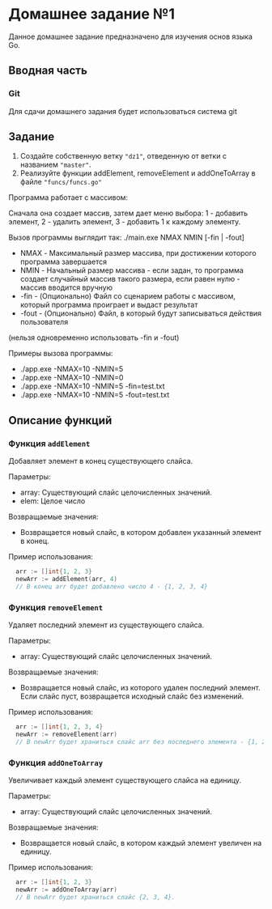 # Домашнее задание №1

Данное домашнее задание предназначено для изучения основ языка Go.


## Вводная часть

### Git

Для сдачи домашнего задания будет использоваться система git

## Задание
1. Создайте собственную ветку `"dz1"`, отведенную от ветки с названием `"master"`.
2. Реализуйте функции addElement, removeElement и addOneToArray в файле `"funcs/funcs.go"`

Программа работает с массивом:

Сначала она создает массив, затем дает меню выбора: 1 - добавить элемент, 2 - удалить элемент, 3 - добавить 1 к каждому элементу.

Вызов программы выглядит так: ./main.exe NMAX NMIN [-fin | -fout]

 - NMAX - Максимальный размер массива, при достижении которого программа завершается
 - NMIN - Начальный размер массива - если задан, то программа создает случайный массив такого размера, если равен нулю - массив вводится вручную
 - -fin - (Опционально) Файл со сценарием работы с массивом, который программа проиграет и выдаст результат
 - -fout - (Опционально) Файл, в который будут записываться действия пользователя

(нельзя одновременно использовать -fin и -fout)

Примеры вызова программы:

 - ./app.exe -NMAX=10 -NMIN=5
 - ./app.exe -NMAX=10 -NMIN=0
 - ./app.exe -NMAX=10 -NMIN=5 -fin=test.txt
 - ./app.exe -NMAX=10 -NMIN=5 -fout=test.txt

## Описание функций

### Функция `addElement`
Добавляет элемент в конец существующего слайса.

Параметры:

  - array: Существующий слайс целочисленных значений.
  - elem: Целое число

Возвращаемые значения:

  - Возвращается новый слайс, в котором добавлен указанный элемент в конец.

Пример использования:

```go
  arr := []int{1, 2, 3}
  newArr := addElement(arr, 4)
  // В конец arr будет добавлено число 4 - {1, 2, 3, 4}
```

### Функция `removeElement`
Удаляет последний элемент из существующего слайса.

Параметры:

  - array: Существующий слайс целочисленных значений.

Возвращаемые значения:

  - Возвращается новый слайс, из которого удален последний элемент.
  Если слайс пуст, возвращается исходный слайс без изменений.

Пример использования:

```go
  arr := []int{1, 2, 3, 4}
  newArr := removeElement(arr)
  // В newArr будет храниться слайс arr без последнего элемента - {1, 2, 3}
```

### Функция `addOneToArray`
Увеличивает каждый элемент существующего слайса на единицу.

Параметры:

  - array: Существующий слайс целочисленных значений.

Возвращаемые значения:

  - Возвращается новый слайс, в котором каждый элемент увеличен на единицу.

Пример использования:

```go
  arr := []int{1, 2, 3}
  newArr := addOneToArray(arr)
  // В newArr будет храниться слайс {2, 3, 4}.
```
